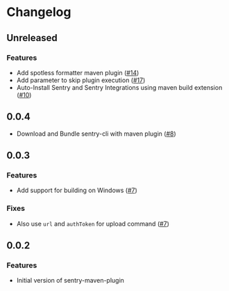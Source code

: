 # Changelog

## Unreleased

### Features

- Add spotless formatter maven plugin ([#14](https://github.com/getsentry/sentry-maven-plugin/pull/14))
- Add parameter to skip plugin execution ([#17](https://github.com/getsentry/sentry-maven-plugin/pull/17))
- Auto-Install Sentry and Sentry Integrations using maven build extension ([#10](https://github.com/getsentry/sentry-maven-plugin/pull/10))

## 0.0.4

- Download and Bundle sentry-cli with maven plugin ([#8](https://github.com/getsentry/sentry-maven-plugin/pull/8))

## 0.0.3

### Features

- Add support for building on Windows ([#7](https://github.com/getsentry/sentry-maven-plugin/pull/7))

### Fixes

- Also use `url` and `authToken` for upload command ([#7](https://github.com/getsentry/sentry-maven-plugin/pull/7))

## 0.0.2

### Features

- Initial version of sentry-maven-plugin

